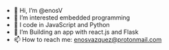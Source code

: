 - 👋 Hi, I’m @enosV
- 👀 I’m interested embedded programming
- 🌱 I code in JavaScript and Python
- 💞️ I’m Building an app with react.js and Flask
- 📫 How to reach me: enosvazquez@protonmail.com

<!---
enosV/enosV is a ✨ special ✨ repository because its `README.md` (this file) appears on your GitHub profile.
You can click the Preview link to take a look at your changes.
--->
